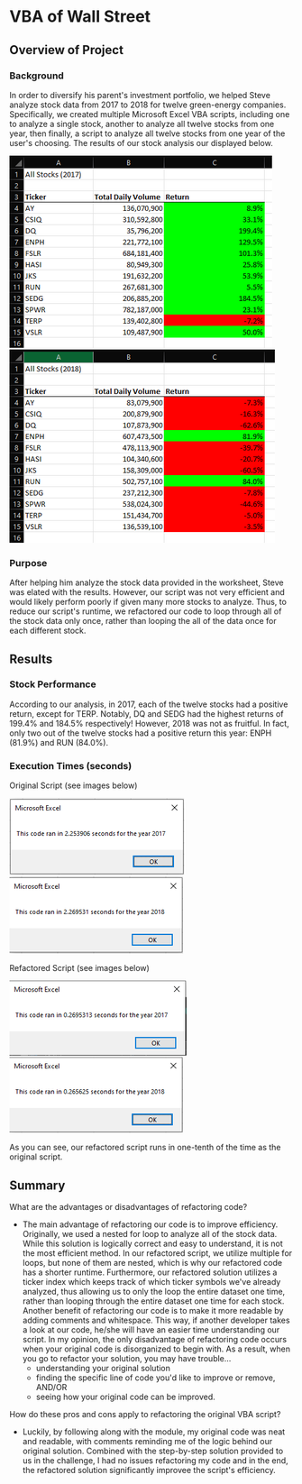 # VBA of Wall Street

## Overview of Project

### Background
In order to diversify his parent's investment portfolio, we helped Steve analyze stock data from 2017 to 2018 for twelve green-energy companies. Specifically, we created multiple Microsoft Excel VBA scripts, including one to analyze a single stock, another to analyze all twelve stocks from one year, then finally, a script to analyze all twelve stocks from one year of the user's choosing. The results of our stock analysis our displayed below. 

![Stock Analysis 2017](https://github.com/dharlerjr/stock-analysis/blob/main/Stock_data_2017.PNG)
![Stock Analysis 2018](https://github.com/dharlerjr/stock-analysis/blob/main/Stock_data_2018.PNG)

### Purpose
After helping him analyze the stock data provided in the worksheet, Steve was elated with the results. However, our script was not very efficient and would likely perform poorly if given many more stocks to analyze. Thus, to reduce our script's runtime, we refactored our code to loop through all of the stock data only once, rather than looping the all of the data once for each different stock.

## Results

### Stock Performance
According to our analysis, in 2017, each of the twelve stocks had a positive return, except for TERP. Notably, DQ and SEDG had the highest returns of 199.4% and 184.5% respectively! However, 2018 was not as fruitful. In fact, only two out of the twelve stocks had a positive return this year: ENPH (81.9%) and RUN (84.0%). 

### Execution Times (seconds)
Original Script (see images below)

![Original Script Runtime 2017](https://github.com/dharlerjr/stock-analysis/blob/main/green_stocks_2017.PNG)
![Original Script Runtime 2018](https://github.com/dharlerjr/stock-analysis/blob/main/green_stocks_2018.PNG)

Refactored Script (see images below)

![Refactored Script Runtime 2017](https://github.com/dharlerjr/stock-analysis/blob/main/VBA_Challenge_2017.PNG)
![Refactored Script Runtime 2018](https://github.com/dharlerjr/stock-analysis/blob/main/VBA_Challenge_2018.PNG)

As you can see, our refactored script runs in one-tenth of the time as the original script.

## Summary

What are the advantages or disadvantages of refactoring code?
- The main advantage of refactoring our code is to improve efficiency. Originally, we used a nested for loop to analyze all of the stock data. While this solution is logically correct and easy to understand, it is not the most efficient method. In our refactored script, we utilize multiple for loops, but none of them are nested, which is why our refactored code has a shorter runtime. Furthermore, our refactored solution utilizes a ticker index which keeps track of which ticker symbols we've already analyzed, thus allowing us to only the loop the entire dataset one time, rather than looping through the entire dataset one time for each stock. Another benefit of refactoring our code is to make it more readable by adding comments and whitespace. This way, if another developer takes a look at our code, he/she will have an easier time understanding our script. In my opinion, the only disadvantage of refactoring code occurs when your original code is disorganized to begin with. As a result, when you go to refactor your solution, you may have trouble...
  - understanding your original solution
  - finding the specific line of code you'd like to improve or remove, AND/OR
  - seeing how your original code can be improved.

How do these pros and cons apply to refactoring the original VBA script?
- Luckily, by following along with the module, my original code was neat and readable, with comments reminding me of the logic behind our original solution. Combined with the step-by-step solution provided to us in the challenge, I had no issues refactoring my code and in the end, the refactored solution significantly improvee the script's efficiency.
